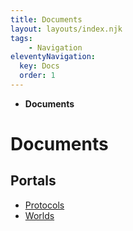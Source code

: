 ```yaml
---
title: Documents
layout: layouts/index.njk
tags:
    - Navigation
eleventyNavigation:
  key: Docs
  order: 1
---
```

<nav class="text-sm breadcrumbs">
    <ul>
        <li><b>Documents</b></li>
    </ul>
</nav>
<div class="divider"></div>
<div class="text-center"><h1>Documents</h1></div>

## Portals
<ul>
    <li>
        <a href="/docs/protocol/">Protocols</a>
    </li>
    <li>
        <a href="/docs/world/">Worlds</a>
    </li>
</ul>